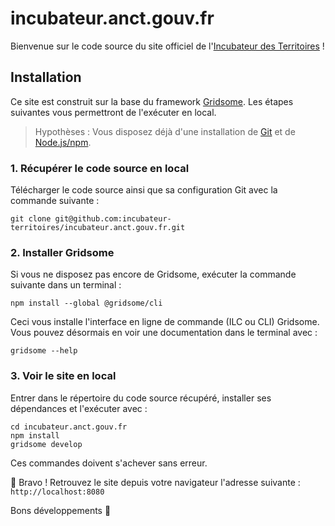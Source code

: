 # incubateur.anct.gouv.fr

Bienvenue sur le code source du site officiel de l'[Incubateur des Territoires](https://incubateur.anct.gouv.fr) !

## Installation

Ce site est construit sur la base du framework [Gridsome](https://gridsome.org).
Les étapes suivantes vous permettront de l'exécuter en local.

> Hypothèses : Vous disposez déjà d'une installation de [Git](https://git-scm.com) et de [Node.js/npm](https://nodejs.org/fr/).

### 1. Récupérer le code source en local

Télécharger le code source ainsi que sa configuration Git avec la commande suivante :

```shell
git clone git@github.com:incubateur-territoires/incubateur.anct.gouv.fr.git
```
### 2. Installer Gridsome

Si vous ne disposez pas encore de Gridsome, exécuter la commande suivante dans un terminal :

```shell
npm install --global @gridsome/cli
```

Ceci vous installe l'interface en ligne de commande (ILC ou CLI) Gridsome.
Vous pouvez désormais en voir une documentation dans le terminal avec :

```shell
gridsome --help
```

### 3. Voir le site en local

Entrer dans le répertoire du code source récupéré, installer ses dépendances et l'exécuter avec :

```shell
cd incubateur.anct.gouv.fr
npm install
gridsome develop
```

Ces commandes doivent s'achever sans erreur.

🎉 Bravo ! Retrouvez le site depuis votre navigateur l'adresse suivante : `http://localhost:8080`

Bons développements 🙌

